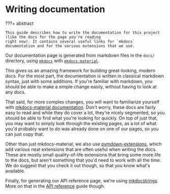 # Writing documentation

???+ abstract

    This guide describes how to write the documentation for this project (like the docs for the page you're reading
    right now). It contains several useful links for `mkdocs` documentation and for the various extensions that we use.

Our documentation page is generated from markdown files in the `docs/` directory, using [`mkdocs`][mkdocs] with
[`mkdocs-material`][mkdocs-material].

This gives us an amazing framework for building great-looking, modern docs. For the most part, the documentation is
written in classical markdown syntax, just with some additions. If you're familiar with markdown, you should be able to
make a simple change easily, without having to look at any docs.

That said, for more complex changes, you will want to familiarize yourself with [mkdocs-material
documentation][mkdocs-material-guide]. Don't worry, these docs are fairly easy to read and while they do cover a lot,
they're nicely segmented, so you should be able to find what you're looking for quickly. On top of just that, you may
want to simply look through the existing pages, as a lot of what you'd probably want to do was already done on one of
our pages, so you can just copy that.

Other than just mkdocs-material, we also use
[pymdown-extensions], which add various neat
extensions that are often useful when writing the docs. These are mostly small quality-of-life extensions that bring
some more life to the docs, but aren't something that you'd need to work with all the time. We do suggest that you check
it out though, so that you know what's available.

Finally, for generating our API reference page, we're using [mkdocstrings]. More on
that in the [API reference] guide though.

[mkdocs]: https://www.mkdocs.org/
[mkdocs-material]: https://squidfunk.github.io/mkdocs-material/
[mkdocs-material-guide]: https://squidfunk.github.io/mkdocs-material/getting-started/
[pymdown-extensions]: https://facelessuser.github.io/pymdown-extensions/extensions/arithmatex/
[mkdocstrings]: https://mkdocstrings.github.io/
[API reference]: ./api-reference.md
